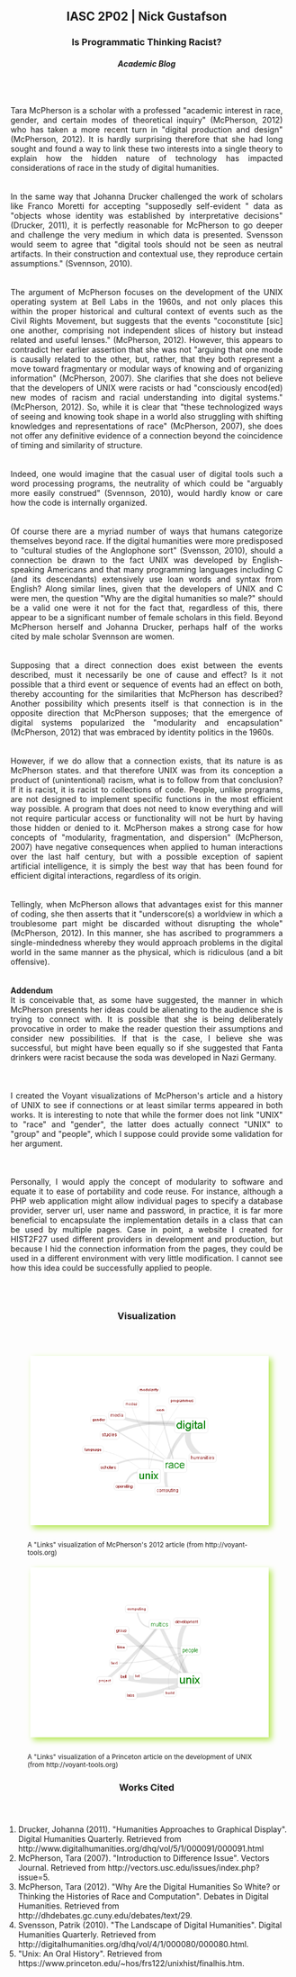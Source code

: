 <style type="text/css">
#main_content section { border:solid 2px #B5E853;border-radius:10px;padding:10px }
#main_content header { border-radius:10px;background-color:#B5E853 }
#main_content h2, #main_content h3, #main_content h5 { color:#1A1A1A;padding:5px 0 0 5px }

#visualization img { margin:5px 15px 25px 5px;box-shadow:5px 5px 10px #B5E853;background-color:#ffffff }
#visualization figcaption { font-size:smaller }

p { padding:10px;text-align:justify !important; }
</style>

<section id="blog-body">
<header>
<h2>IASC 2P02 | Nick Gustafson</h2>
<h3>Is Programmatic Thinking Racist?</h3>
<h5>Academic Blog</h5>
</header>

<p>Tara McPherson is a scholar with a professed &quot;academic interest in race, gender, and certain modes of theoretical inquiry&quot; (McPherson, 2012) 
who has taken a more recent turn in &quot;digital production and design&quot; (McPherson, 2012).  It is hardly surprising therefore that she had long 
sought and found a way to link these two interests into a single theory to explain how the hidden nature of technology has impacted considerations 
of race in the study of digital humanities.</p>

<p>In the same way that Johanna Drucker challenged the work of scholars like Franco Moretti for accepting &quot;supposedly self-evident &quot; data as &quot;objects 
whose identity was established by interpretative decisions&quot; (Drucker, 2011), it is perfectly reasonable for McPherson to go deeper and challenge the 
very medium in which data is presented.  Svensson would seem to agree that &quot;digital tools should not be seen as neutral artifacts. In their construction and contextual use, 
they reproduce certain assumptions.&quot; (Svennson, 2010).</p>

<p>The argument of McPherson focuses on the development of the UNIX operating system at Bell Labs in the 1960s, and not only places this within the 
proper historical and cultural context of events such as the Civil Rights Movement, but suggests that  the events &quot;coconstitute [sic] one another, 
comprising not independent slices of history but instead related and useful lenses.&quot; (McPherson, 2012).  However, this appears to contradict her earlier 
assertion that she was not &quot;arguing that one mode is causally related to the other, but, rather, that they both represent a move toward fragmentary 
or modular ways of knowing and of organizing information&quot; (McPherson, 2007).  She clarifies that she does not believe that the developers of UNIX 
were racists or had &quot;consciously encod(ed) new modes of racism and racial understanding into digital systems.&quot;(McPherson, 2012).  So, while it is 
clear that &quot;these technologized ways of seeing and knowing took shape in a world also struggling with shifting knowledges and representations of 
race&quot; (McPherson, 2007), she does not offer any definitive evidence of a connection beyond the coincidence of timing and similarity of structure.</p>

<p>Indeed, one would imagine that the casual user of digital tools such a word processing programs, the neutrality of which could be &quot;arguably more 
easily construed&quot; (Svennson, 2010), would hardly know or care how the code is internally organized.</p>

<p>Of course there are a myriad number of ways that humans categorize themselves beyond race. If the digital humanities were more predisposed to &quot;cultural 
studies of the Anglophone sort&quot; (Svensson, 2010), should a connection be drawn to the fact UNIX was developed by English-speaking Americans and that 
many programming languages including C (and its descendants) extensively use loan words and syntax from English? Along similar lines, given that the 
developers of UNIX and C were men, the question &quot;Why are the digital humanities so male?&quot; should be a valid one were it not for the fact that, regardless 
of this, there appear to be a significant number of female scholars in this field.  Beyond McPherson herself and Johanna Drucker, perhaps half of the 
works cited by male scholar Svennson are women.</p>

<p>Supposing that a direct connection does exist between the events described, must it necessarily be one of cause and effect?  Is it not possible that a 
third event or sequence of events had an effect on both, thereby accounting for the similarities that McPherson has described?  Another possibility which 
presents itself is that connection is in the opposite direction that McPherson supposes;  that the emergence of digital systems popularized the 
&quot;modularity and encapsulation&quot; (McPherson, 2012) that was embraced by identity politics in the 1960s.</p>

<p>However, if we do allow that a connection exists, that its nature is as McPherson states.  and that therefore UNIX was from its conception a product of  
(unintentional) racism, what is to follow from that conclusion?  If it is racist, it is racist to collections of code.  People, unlike programs, are not 
designed to implement specific functions in the most efficient way possible.  A program that does not need to know everything and will not require particular 
access or functionality will not be hurt by having those hidden or denied to it.  McPherson makes a strong case for how concepts of  
&quot;modularity, fragmentation, and dispersion&quot; (McPherson, 2007) have negative consequences when applied to human interactions over the last half century, but 
with a possible exception of sapient artificial intelligence, it is simply the best way that has been found for efficient digital interactions, regardless 
of its origin.</p>

<p>Tellingly, when McPherson allows that advantages exist for this manner of coding, she then asserts that it &quot;underscore(s) a worldview in which a troublesome 
part might be discarded without disrupting the whole&quot; (McPherson, 2012).   In this manner, she has ascribed to programmers a single-mindedness whereby they 
would approach problems in the digital world in the same manner as the physical, which is ridiculous (and a bit offensive).</p>

<p>
<strong>Addendum</strong><br />
It is conceivable that, as some have suggested, the manner in which McPherson presents her ideas could be alienating to the audience she is trying to connect with.  It is possible that
she is being deliberately provocative in order to make the reader question their assumptions and consider new possibilities.  If that is the case, I believe she was successful, but might have been equally so if she suggested that
Fanta drinkers were racist because the soda was developed in Nazi Germany.<br /><br />

I created the Voyant visualizations of McPherson's article and a history of UNIX to see if connections or at least similar terms appeared in both works.  It is interesting to note that while the former does not link &quot;UNIX&quot; to &quot;race&quot; and &quot;gender&quot;, the latter does actually connect &quot;UNIX&quot; to &quot;group&quot; and &quot;people&quot;, which I suppose could provide some validation for her argument.<br /><br />

Personally, I would apply the concept of modularity to software and equate it to ease of portability and code reuse. For instance, although a PHP web application might allow individual pages to specify a database provider, server url, user name and password, in practice, it is far more beneficial to encapsulate the implementation details in a class that can be used by multiple pages.  Case in point, a website I created for HIST2F27 used different providers in development and production, but because I hid the connection information from the pages, they could be used in a different environment with very little modification.  I cannot see how this idea could be successfully applied to people.
</p>
</section>

<section id="visualization">
<header>
<h3>Visualization</h3>
</header>
<figure>
<img src="images/voyant1.png" />
<figcaption>A "Links" visualization of McPherson's 2012 article (from http://voyant-tools.org)</figcaption>
</figure>

<figure>
<img src="images/voyant2.png" />
<figcaption>A "Links" visualization of a Princeton article on the development of UNIX (from http://voyant-tools.org)</figcaption>
</figure>
</section>

<section id="works-cited">
<header>
<h3>Works Cited</h3>
</header>
<ol>
<li>Drucker, Johanna (2011). "Humanities Approaches to Graphical Display". Digital Humanities Quarterly. Retrieved from http://www.digitalhumanities.org/dhq/vol/5/1/000091/000091.html</li>
<li>McPherson, Tara (2007). "Introduction to Difference Issue". Vectors Journal. Retrieved from http://vectors.usc.edu/issues/index.php?issue=5.</li>
<li>McPherson, Tara (2012). "Why Are the Digital Humanities So White? or Thinking the Histories of Race and Computation". Debates in Digital Humanities. Retrieved from http://dhdebates.gc.cuny.edu/debates/text/29.</li>
<li>Svensson, Patrik (2010). "The Landscape of Digital Humanities". Digital Humanities Quarterly. Retrieved from http://digitalhumanities.org/dhq/vol/4/1/000080/000080.html.</li>
<li>"Unix: An Oral History". Retrieved from https://www.princeton.edu/~hos/frs122/unixhist/finalhis.htm.</li>
</ol>
</section>
